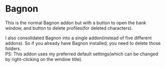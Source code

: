 # Bagnon
This is the normal Bagnon addon but with a button to open the bank window, and button to delete profiles(for deleted characters).  

I also consolidated Bagnon into a single addon(instead of five different addons). So if you already have Bagnon installed, you need to delete those folders.  
PS: This addon uses my preferred default settings(which can be changed by right-clicking on the window title).
